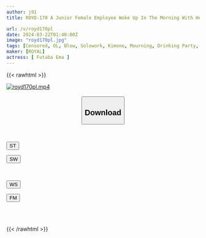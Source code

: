 ```yaml
---
author: j91
title: ROYD-170 A Junior Female Employee Woke Up In The Morning With Her Yukata Exposed In Her Room! Even Though She's Always So Cocky And Always Curses At Me, I've Become Spoiled... Ema Futaba

url: /v/royd170pl
date: 2024-03-22T01:40:00Z
image: "royd170pl.jpg"
tags: [Censored, OL, Blow, Solowork, Kimono, Mourning, Drinking Party, Subordinates - Colleagues	]
maker: [ROYAL]
actress: [ Futaba Ema ]
---
```



{{< rawhtml >}}

<div class="video" data-videoid="qrvAB2wVYvFaD6">
    <a href="javascript:;">
        <img src="/v/royd170pl/royd170pl.jpg" width="WIDTH" height="HEIGHT" alt="royd170pl.mp4" loading="lazy">
    </a>
</div>

<script type="text/javascript" src="https://j91.asia/asset/on-demand-st.js"></script>

<br>
  <link rel="stylesheet" href="https://j91.asia/asset/bs5.css">
  
  <center>
  <button class="btn btn-primary" type="button" data-bs-toggle="collapse" data-bs-target=".multi-collapse" aria-expanded="false" aria-controls="multiCollapseExample1 multiCollapseExample2"><h2>Download</h2></button></center>
</p>
<div class="row">
  <div class="col">
    <div class="collapse multi-collapse" id="multiCollapseExample1">
      <div class="card card-body">
	      	      <br>
<div class="buttons">  
<p><a href="https://streamtape.to/v/qrvAB2wVYvFaD6" target="_blank"><button class="btn-hover color-3"><i class="fa fa-download"></i> ST</button></a></p>
<p><a href="https://asnwish.com/ri1n4frd5c9x" target="_blank"><button class="btn-hover color-2"><i class="fa fa-download"></i> SW</button></a></p></div>
    </div>
  </div>
</div>
  <div class="col">
    <div class="collapse multi-collapse" id="multiCollapseExample2">
      <div class="card card-body">
	      <br>
<div class="buttons">
<p><a href="https://wolfstream.tv/x4oy8h59rv78"><button class="btn-hover color-9"><i class="fa fa-download"></i> WS</button></a></p>
<p><a href="https://filemoon.sx/d/i5e907z7o20n"><button class="btn-hover color-8"><i class="fa fa-download"></i> FM</button></a></p></div>
<br><br>
      </div>
    </div>
  </div>
</div>

{{< /rawhtml >}}
